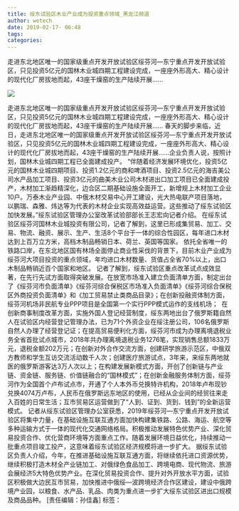 ```yaml
---
title: 绥东试验区木业产业成为投资重点领域_黑龙江频道
author: wetech
date: 2019-02-17- 06:48
tags: 
categories: 
---
```

走进东北地区唯一的国家级重点开发开放试验区绥芬河—东宁重点开发开放试验区，只见投资5亿元的国林木业城四期工程建设完成，一座座外形高大、精心设计的现代化厂房拔地而起，43座干燥窑的生产陆续开展……
<!-- more -->
                
<img align="center" border="0" src="http://p2.ifengimg.com/a/2016/0810/204c433878d5cf9size1_w16_h16.png" />
                
                
            
走进东北地区唯一的国家级重点开发开放试验区绥芬河—东宁重点开发开放试验区，只见投资5亿元的国林木业城四期工程建设完成，一座座外形高大、精心设计的现代化厂房拔地而起，43座干燥窑的生产陆续开展……
春天的脚步来临，近日，走进东北地区唯一的国家级重点开发开放试验区绥芬河—东宁重点开发开放试验区，只见投资5亿元的国林木业城四期工程建设完成，一座座外形高大、精心设计的现代化厂房拔地而起，43座干燥窑的生产陆续开展……企业负责人说，按照计划，国林木业城四期工程已全面建成投产。
“伴随着经济发展环境优化，投资5亿元的国林木业城四期项目、投资1.2亿元的商和啤酒项目、投资2.5亿元的海吉美公司水产品加工项目、投资3亿元的曲美木业公司木材进出口加工项目已全面建成投产，木材加工渐趋精深化，边合区二期基础设施全面开工，新增规上木材加工企业10户。万泰木业产业园、中俄木材交易中心开工建设，光大热电联产项目落地，以鹏瑞、森雅、炜达等为代表的木材企业实现高效益运营。这些推动了绥东试验区加快发展。”绥东试验区管理办公室改革试验部部长王志宏向记者介绍。
在绥东试验区绥芬河国林木业城投资有限公司，记者了解到，这里已形成集贸易、加工、交易、物流、融资、展示、生产、生活8个平台于一体的综合性园区，每年进口木材达到上百万立方米，高档木制品畅销日本、荷兰、英国等国家。
依托全省唯一的铁路口岸，在东北地区国有林场全面停止商业性采伐的背景下，目前木业产业成为绥芬河大项目投资的重点领域，年均进口木材数量、货值占全省70%以上，出口木制品畅销近百个国家和地区。
记者了解到，绥东试验区重点改革试点成效显著，在先行先试方面取得突破发展。在放宽市场准入建立负面清单方面，制定出台了《绥芬河市负面清单》《绥芬河综合保税区市场准入负面清单》《绥芬河综合保税区外商投资负面清单》和《加工贸易禁止类商品目录》；在创新投融资体制方面，绥芬河机场非民航专业PPP项目是全国第一个实行PPP模式运作的支线机场； 
在创新商事制度改革方面，实施外国人登记经营制度，绥东两地出台了俄罗斯籍自然人在试验区内经营登记管理办法，已为71个外资企业在绥注册公司，106名俄罗斯自然人办理了经营登记证；在提高贸易便利化方面，绥芬河市成为办理离境退税业务全省首批试点城市，2018年共办理离境退税业务1276笔，实现销售总额1833万元，退税金额202万元；在创新对外合作交流方面，创建研学旅游示范区，中俄双方教师和学生互访交流活动数千人次；创建医疗旅游试点，3年来，来绥东两地就医的俄罗斯游客达3万人次以上；在构建发展新模式方面，开创了创新链与产业链、资金链、服务链、价值链融合的“国林模式”；在创新金融服务体制方面，绥芬河作为全国首个卢布试点市，开通了个人本外币兑换特许机构，2018年卢布现钞兑换4074万卢布，人民币在俄罗斯远东地区的使用，已经从企业间的经贸往来走入百姓的日常生活；互市贸易区运营做到了“人到、证到、货到、钱到”的全新运营模式。
记者从绥东试验区管理办公室获悉，2019年绥芬河—东宁重点开发开放试验区将集中力量，在基础设施互联互通方面加快构建集铁路、公路、海运、航空等多种运输方式于一体的现代化交通网络格局。积极推动发展特色优势产业、深化贸易投资合作、优化营商环境等方面重点工作。随着发展环境日益优化，持续推动一批重点项目竣工投产，这意味着绥东试验区经济规模将进一步扩大。
据绥东试验区负责人介绍，今年，在推进基础设施互联互通方面，将继续依托进口资源优势，继续积极打造木材全产业链加工、对俄绿色食品加工、跨境电商、现代物流、旅游会展经济5大特色优势产业。在深化贸易投资合作、提升对外开放水平方面，试验区积极做大边民互市贸易，加快推进中俄绥—波跨境经济合作区建设，建设中俄跨境产业园，以粮食、水产品、乳品、肉类为重点进一步扩大绥东试验区进出口规模及商品品种。
[责任编辑：孙佳鑫]
标签：
 
             
